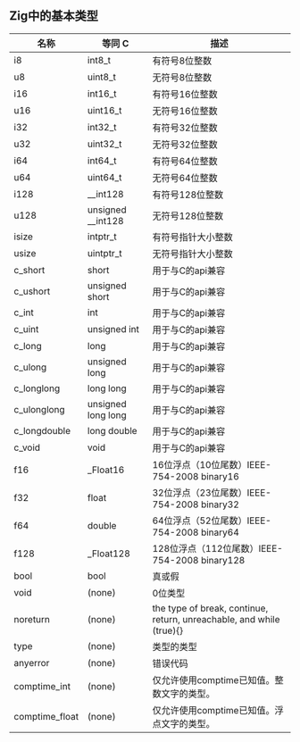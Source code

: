 
## Zig中的基本类型

| 名称           | 等同 C             | 描述                                                                 |
|----------------|--------------------|----------------------------------------------------------------------|
| i8             | int8_t             | 有符号8位整数                                                        |
| u8             | uint8_t            | 无符号8位整数                                                        |
| i16            | int16_t            | 有符号16位整数                                                       |
| u16            | uint16_t           | 无符号16位整数                                                       |
| i32            | int32_t            | 有符号32位整数                                                       |
| u32            | uint32_t           | 无符号32位整数                                                       |
| i64            | int64_t            | 有符号64位整数                                                       |
| u64            | uint64_t           | 无符号64位整数                                                       |
| i128           | __int128           | 有符号128位整数                                                      |
| u128           | unsigned __int128  | 无符号128位整数                                                      |
| isize          | intptr_t           | 有符号指针大小整数                                                   |
| usize          | uintptr_t          | 无符号指针大小整数                                                   |
| c_short        | short              | 用于与C的api兼容                                                     |
| c_ushort       | unsigned short     | 用于与C的api兼容                                                     |
| c_int          | int                | 用于与C的api兼容                                                     |
| c_uint         | unsigned int       | 用于与C的api兼容                                                     |
| c_long         | long               | 用于与C的api兼容                                                     |
| c_ulong        | unsigned long      | 用于与C的api兼容                                                     |
| c_longlong     | long long          | 用于与C的api兼容                                                     |
| c_ulonglong    | unsigned long long | 用于与C的api兼容                                                     |
| c_longdouble   | long double        | 用于与C的api兼容                                                     |
| c_void         | void               | 用于与C的api兼容                                                     |
| f16            | _Float16           | 16位浮点（10位尾数）IEEE-754-2008 binary16                             |
| f32            | float              | 32位浮点（23位尾数）IEEE-754-2008 binary32                             |
| f64            | double             | 64位浮点（52位尾数）IEEE-754-2008 binary64                             |
| f128           | _Float128          | 128位浮点（112位尾数）IEEE-754-2008 binary128                          |
| bool           | bool               | 真或假                                                               |
| void           | (none)             | 0位类型                                                              |
| noreturn       | (none)             | the type of break, continue, return, unreachable, and while (true){} |
| type           | (none)             | 类型的类型                                                           |
| anyerror       | (none)             | 错误代码                                                             |
| comptime_int   | (none)             | 仅允许使用comptime已知值。整数文字的类型。                             |
| comptime_float | (none)             | 仅允许使用comptime已知值。浮点文字的类型。                             |
